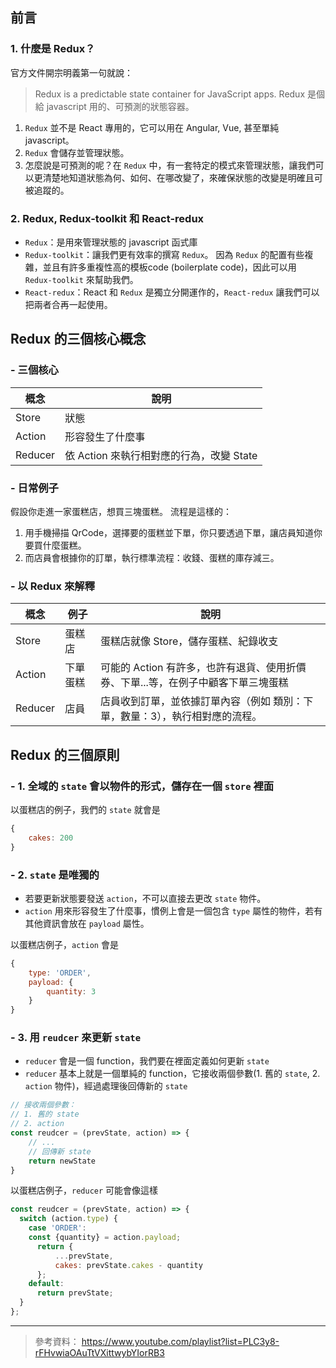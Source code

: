 ## 前言

### 1. 什麼是 Redux？

官方文件開宗明義第一句就說：

> Redux is a predictable state container for JavaScript apps.
> Redux 是個給 javascript 用的、可預測的狀態容器。

1. `Redux` 並不是 React 專用的，它可以用在 Angular, Vue, 甚至單純 javascript。
2. `Redux` 會儲存並管理狀態。
3. 怎麼說是可預測的呢？在 `Redux` 中，有一套特定的模式來管理狀態，讓我們可以更清楚地知道狀態為何、如何、在哪改變了，來確保狀態的改變是明確且可被追蹤的。

### 2. Redux, Redux-toolkit 和 React-redux

- `Redux`：是用來管理狀態的 javascript 函式庫
- `Redux-toolkit`：讓我們更有效率的撰寫 `Redux`。
  因為 `Redux` 的配置有些複雜，並且有許多重複性高的模板code (boilerplate code)，因此可以用 `Redux-toolkit` 來幫助我們。
- `React-redux`：React 和 `Redux` 是獨立分開運作的，`React-redux` 讓我們可以把兩者合再一起使用。

## Redux 的三個核心概念

### - 三個核心

| 概念    | 說明                                     |
| ------- | ---------------------------------------- |
| Store   | 狀態                                     |
| Action  | 形容發生了什麼事                         |
| Reducer | 依 Action 來執行相對應的行為，改變 State |

### - 日常例子

假設你走進一家蛋糕店，想買三塊蛋糕。
流程是這樣的：

1. 用手機掃描 QrCode，選擇要的蛋糕並下單，你只要透過下單，讓店員知道你要買什麼蛋糕。
2. 而店員會根據你的訂單，執行標準流程：收錢、蛋糕的庫存減三。

### - 以 Redux 來解釋

| 概念    | 例子     | 說明                                                                              |
| ------- | -------- | --------------------------------------------------------------------------------- |
| Store   | 蛋糕店   | 蛋糕店就像 Store，儲存蛋糕、紀錄收支                                              |
| Action  | 下單蛋糕 | 可能的 Action 有許多，也許有退貨、使用折價券、下單...等，在例子中顧客下單三塊蛋糕 |
| Reducer | 店員     | 店員收到訂單，並依據訂單內容（例如 類別：下單，數量：3），執行相對應的流程。      |

## Redux 的三個原則

### - 1. 全域的 `state` 會以物件的形式，儲存在一個 `store` 裡面

以蛋糕店的例子，我們的 `state` 就會是

```javascript
{
    cakes: 200
}
```

### - 2. `state` 是唯獨的

- 若要更新狀態要發送 `action`，不可以直接去更改 `state` 物件。
- `action` 用來形容發生了什麼事，慣例上會是一個包含 `type` 屬性的物件，若有其他資訊會放在 `payload` 屬性。

以蛋糕店例子，`action` 會是

```javascript
{
    type: 'ORDER',
    payload: {
        quantity: 3
    }
}
```

### - 3. 用 `reudcer` 來更新 `state`

- `reducer` 會是一個 function，我們要在裡面定義如何更新 `state`
- `reducer` 基本上就是一個單純的 function，它接收兩個參數(1. 舊的 `state`, 2. `action` 物件)，經過處理後回傳新的 `state`

```javascript
// 接收兩個參數：
// 1. 舊的 state
// 2. action
const reudcer = (prevState, action) => {
    // ...
    // 回傳新 state
    return newState
}
```

以蛋糕店例子，`reducer` 可能會像這樣

```javascript
const reudcer = (prevState, action) => {
  switch (action.type) {
    case 'ORDER':
    const {quantity} = action.payload;
      return {
          ...prevState,
          cakes: prevState.cakes - quantity
      };
    default:
      return prevState;
  }
};
```

---

> 參考資料：
> https://www.youtube.com/playlist?list=PLC3y8-rFHvwiaOAuTtVXittwybYIorRB3
